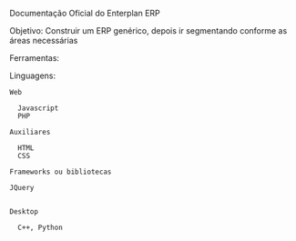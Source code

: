Documentação Oficial do Enterplan ERP

Objetivo:
  Construir um ERP genérico, depois ir segmentando conforme as áreas necessárias

Ferramentas:

  Linguagens:
  
    Web
    
      Javascript
      PHP
    
    Auxiliares
    
      HTML
      CSS
  
    Frameworks ou bibliotecas
    
    JQuery
  
  
    Desktop
    
      C++, Python
  
